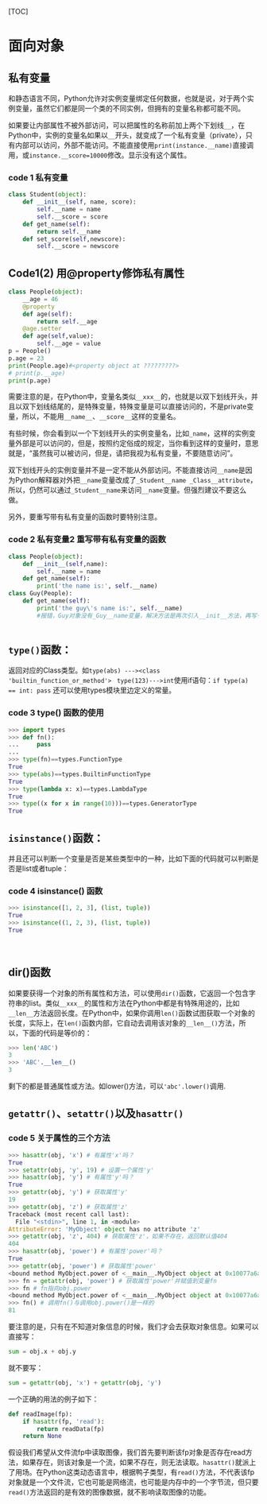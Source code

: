 [TOC]

# 面向对象

## 私有变量

和静态语言不同，Python允许对实例变量绑定任何数据，也就是说，对于两个实例变量，虽然它们都是同一个类的不同实例，但拥有的变量名称都可能不同。

如果要让内部属性不被外部访问，可以把属性的名称前加上两个下划线`__`，在Python中，实例的变量名如果以`__`开头，就变成了一个私有变量（private），只有内部可以访问，外部不能访问。不能直接使用`print(instance.__name)`直接调用，或`instance.__score=10000`修改。显示没有这个属性。

### code 1 私有变量

```python
class Student(object):
    def __init__(self, name, score):
        self.__name = name
        self.__score = score
    def get_name(self):
        return self.__name
    def set_score(self,newscore):
        self.__score = newscore
```

## Code1(2) 用@property修饰私有属性

```python
class People(object):
	__age = 46
	@property
	def age(self):
		return self.__age
	@age.setter
	def age(self,value):
		self.__age = value
p = People()
p.age = 23 
print(People.age)#<property object at ?????????>
# print(p.__age)
print(p.age)
```



需要注意的是，在Python中，变量名类似`__xxx__`的，也就是以双下划线开头，并且以双下划线结尾的，是特殊变量，特殊变量是可以直接访问的，不是private变量，所以，不能用`__name__`、`__score__`这样的变量名。

有些时候，你会看到以一个下划线开头的实例变量名，比如`_name`，这样的实例变量外部是可以访问的，但是，按照约定俗成的规定，当你看到这样的变量时，意思就是，“虽然我可以被访问，但是，请把我视为私有变量，不要随意访问”。

双下划线开头的实例变量并不是一定不能从外部访问。不能直接访问`__name`是因为Python解释器对外把`__name`变量改成了`_Student__name _Class__attribute`，所以，仍然可以通过`_Student__name`来访问`__name`变量。但强烈建议不要这么做。

另外，要重写带有私有变量的函数时要特别注意。

### code 2 私有变量2 重写带有私有变量的函数

```python
class People(object):
	def __init__(self,name):
		self.__name = name
	def get_name(self):
		print('the name is:', self.__name)
class Guy(People):
	def get_name(self):
		print('the guy\'s name is:', self.__name)
        #报错，Guy对象没有_Guy__name变量，解决方法是再次引入__init__方法，再写于此处一次。或者不修改带有私有变量的方法，直接用，不修改，则带着上层类的参数_People__name。
	
```
## `type()`函数：

返回对应的Class类型。如`type(abs) ---><class 'builtin_function_or_method'> ` `type(123)--->int`使用if语句：`if type(a) == int: pass` 还可以使用types模块里边定义的常量。

### code 3 type() 函数的使用

```python
>>> import types
>>> def fn():
...     pass
...
>>> type(fn)==types.FunctionType
True
>>> type(abs)==types.BuiltinFunctionType
True
>>> type(lambda x: x)==types.LambdaType
True
>>> type((x for x in range(10)))==types.GeneratorType
True
```
## `isinstance()`函数：

并且还可以判断一个变量是否是某些类型中的一种，比如下面的代码就可以判断是否是list或者tuple：

### code 4 isinstance() 函数

```python
>>> isinstance([1, 2, 3], (list, tuple))
True
>>> isinstance((1, 2, 3), (list, tuple))
True
```

​

## dir()函数

如果要获得一个对象的所有属性和方法，可以使用`dir()`函数，它返回一个包含字符串的list。类似`__xxx__`的属性和方法在Python中都是有特殊用途的，比如`__len__`方法返回长度。在Python中，如果你调用`len()`函数试图获取一个对象的长度，实际上，在`len()`函数内部，它自动去调用该对象的`__len__()`方法，所以，下面的代码是等价的：

```python
>>> len('ABC')
3
>>> 'ABC'.__len__()
3
```
   剩下的都是普通属性或方法。如lower()方法，可以`'abc'.lower()`调用.

## `getattr()`、`setattr()`以及`hasattr()`

### code 5 关于属性的三个方法

```python
>>> hasattr(obj, 'x') # 有属性'x'吗？
True
>>> setattr(obj, 'y', 19) # 设置一个属性'y'
>>> hasattr(obj, 'y') # 有属性'y'吗？
True
>>> getattr(obj, 'y') # 获取属性'y'
19
>>> getattr(obj, 'z') # 获取属性'z'
Traceback (most recent call last):
  File "<stdin>", line 1, in <module>
AttributeError: 'MyObject' object has no attribute 'z'
>>> getattr(obj, 'z', 404) # 获取属性'z'，如果不存在，返回默认值404
404
>>> hasattr(obj, 'power') # 有属性'power'吗？
True
>>> getattr(obj, 'power') # 获取属性'power'
<bound method MyObject.power of <__main__.MyObject object at 0x10077a6a0>>
>>> fn = getattr(obj, 'power') # 获取属性'power'并赋值到变量fn
>>> fn # fn指向obj.power
<bound method MyObject.power of <__main__.MyObject object at 0x10077a6a0>>
>>> fn() # 调用fn()与调用obj.power()是一样的
81
```

要注意的是，只有在不知道对象信息的时候，我们才会去获取对象信息。如果可以直接写：

```python
sum = obj.x + obj.y
```

就不要写：

```python
sum = getattr(obj, 'x') + getattr(obj, 'y')
```
   一个正确的用法的例子如下：

```python
def readImage(fp):
    if hasattr(fp, 'read'):
        return readData(fp)
    return None
```

​	假设我们希望从文件流fp中读取图像，我们首先要判断该fp对象是否存在read方法，如果存在，则该对象是一个流，如果不存在，则无法读取。`hasattr()`就派上了用场。在Python这类动态语言中，根据鸭子类型，有`read()`方法，不代表该fp对象就是一个文件流，它也可能是网络流，也可能是内存中的一个字节流，但只要`read()`方法返回的是有效的图像数据，就不影响读取图像的功能。
